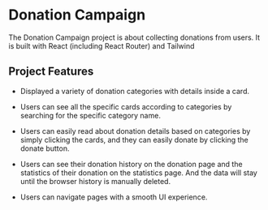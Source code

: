 # Donation Campaign

The Donation Campaign project is about collecting donations from users. It is built with React (including React Router) and Tailwind

## Project Features

-   Displayed a variety of donation categories with details inside a card.
-   Users can see all the specific cards according to categories by searching for the specific category name.
-   Users can easily read about donation details based on categories by simply clicking the cards, and they can easily donate by clicking the donate button.

-   Users can see their donation history on the donation page and the statistics of their donation on the statistics page. And the data will stay until the browser history is manually deleted.

-   Users can navigate pages with a smooth UI experience.
